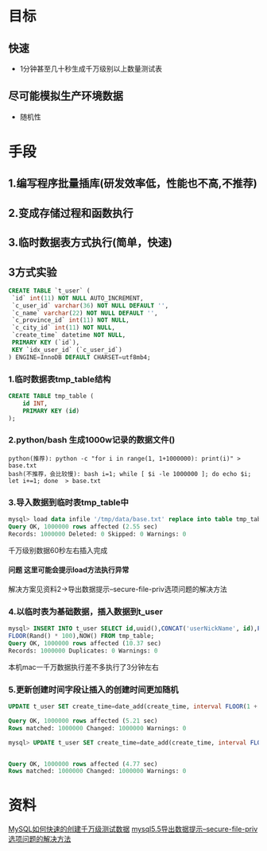 # 目标
## 快速
* 1分钟甚至几十秒生成千万级别以上数量测试表 
## 尽可能模拟生产环境数据
* 随机性

# 手段
## 1.编写程序批量插库(研发效率低，性能也不高,不推荐)
## 2.变成存储过程和函数执行
## 3.临时数据表方式执行(简单，快速)

## 3方式实验
```sql
CREATE TABLE `t_user` (
 `id` int(11) NOT NULL AUTO_INCREMENT,
 `c_user_id` varchar(36) NOT NULL DEFAULT '',
 `c_name` varchar(22) NOT NULL DEFAULT '',
 `c_province_id` int(11) NOT NULL,
 `c_city_id` int(11) NOT NULL,
 `create_time` datetime NOT NULL,
 PRIMARY KEY (`id`),
 KEY `idx_user_id` (`c_user_id`)
) ENGINE=InnoDB DEFAULT CHARSET=utf8mb4;
```

### 1.临时数据表tmp_table结构
```sql
CREATE TABLE tmp_table (
	id INT,
	PRIMARY KEY (id)
);
```

### 2.python/bash 生成1000w记录的数据文件()
```
python(推荐): python -c "for i in range(1, 1+1000000): print(i)" > base.txt
bash(不推荐，会比较慢): bash i=1; while [ $i -le 1000000 ]; do echo $i; let i+=1; done  > base.txt
```
### 3.导入数据到临时表tmp_table中
```sql
mysql> load data infile '/tmp/data/base.txt' replace into table tmp_table;
Query OK, 1000000 rows affected (2.55 sec)
Records: 1000000 Deleted: 0 Skipped: 0 Warnings: 0
```
千万级别数据60秒左右插入完成

#### 问题 这里可能会提示load方法执行异常
解决方案见资料2->导出数据提示–secure-file-priv选项问题的解决方法

### 4.以临时表为基础数据，插入数据到t_user
```sql
mysql> INSERT INTO t_user SELECT id,uuid(),CONCAT('userNickName', id),FLOOR(Rand() * 1000),
FLOOR(Rand() * 100),NOW() FROM tmp_table;
Query OK, 1000000 rows affected (10.37 sec)
Records: 1000000 Duplicates: 0 Warnings: 0
```
本机mac一千万数据执行差不多执行了3分钟左右

### 5.更新创建时间字段让插入的创建时间更加随机
```sql
UPDATE t_user SET create_time=date_add(create_time, interval FLOOR(1 + (RAND() * 7)) year);

Query OK, 1000000 rows affected (5.21 sec)
Rows matched: 1000000 Changed: 1000000 Warnings: 0

mysql> UPDATE t_user SET create_time=date_add(create_time, interval FLOOR(1 + (RAND() * 7)) year);


Query OK, 1000000 rows affected (4.77 sec)
Rows matched: 1000000 Changed: 1000000 Warnings: 0
```
# 资料
[MySQL如何快速的创建千万级测试数据](https://www.jb51.net/article/161712.htm)
[mysql5.5导出数据提示–secure-file-priv选项问题的解决方法](https://blog.csdn.net/jav0a0/article/details/90712089)